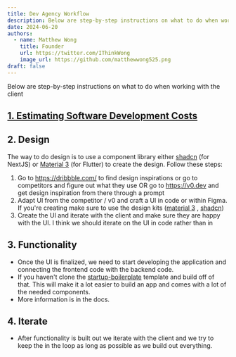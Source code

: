 ```yaml
---
title: Dev Agency Workflow
description: Below are step-by-step instructions on what to do when working with the client
date: 2024-06-20
authors:
  - name: Matthew Wong
    title: Founder
    url: https://twitter.com/IThinkWong
    image_url: https://github.com/matthewwong525.png
draft: false
---
```

Below are step-by-step instructions on what to do when working with the client
## [1. Estimating Software Development Costs](creating-software-costs.md)

## 2. Design
The way to do design is to use a component library either [shadcn](https://ui.shadcn.com/) (for NextJS) or [Material 3](https://m3.material.io/) (for Flutter) to create the design. Follow these steps:
1. Go to https://dribbble.com/ to find design inspirations or go to competitors and figure out what they use OR go to https://v0.dev and get design inspiration from there through a prompt
2. Adapt UI from the competitor / v0 and craft a UI in code or within Figma. If you're creating make sure to use the design kits ([material 3](https://www.figma.com/community/file/1035203688168086460/material-3-design-kit) , [shadcn](https://www.figma.com/community/file/1203061493325953101))
3. Create the UI and iterate with the client and make sure they are happy with the UI. I think we should iterate on the UI in code rather than in 

## 3. Functionality
- Once the UI is finalized, we need to start developing the application and connecting the frontend code with the backend code.
- If you haven't clone the [startup-boilerplate](https://github.com/devtodollars/startup-boilerplate) template and build off of that. This will make it a lot easier to build an app and comes with a lot of the needed components.
- More information is in the docs.

## 4. Iterate
- After functionality is built out we iterate with the client and we try to keep the in the loop as long as possible as we build out everything.